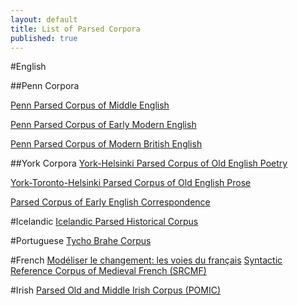 ```yaml
---
layout: default
title: List of Parsed Corpora
published: true
---
```


#English

##Penn Corpora

[Penn Parsed Corpus of Middle English](http://www.ling.upenn.edu/histcorpora/PPCME2-RELEASE-3/index.html)

[Penn Parsed Corpus of Early Modern English](http://www.ling.upenn.edu/histcorpora/PPCEME-RELEASE-2/index.html)

[Penn Parsed Corpus of Modern British English](http://www.ling.upenn.edu/histcorpora/PPCEME-RELEASE-2/index.html)

##York Corpora
[York-Helsinki Parsed Corpus of Old English Poetry](http://www-users.york.ac.uk/%7Elang18/pcorpus.html)

[York-Toronto-Helsinki Parsed Corpus of Old English Prose](http://www-users.york.ac.uk/%7Elang22/YcoeHome1.htm)

[Parsed Corpus of Early English Correspondence](http://www-users.york.ac.uk/%7Elang22/PCEEC-manual/)

#Icelandic
[Icelandic Parsed Historical Corpus](http://linguist.is/icelandic_treebank/Icelandic_Parsed_Historical_Corpus_(IcePaHC))

#Portuguese
[Tycho Brahe Corpus](http://www.tycho.iel.unicamp.br/%7Etycho/)

#French
[Modéliser le changement: les voies du français](http://www.voies.uottawa.ca/corpus_pg_en.html)
[Syntactic Reference Corpus of Medieval French (SRCMF)](srcmf.org)

#Irish
[Parsed Old and Middle Irish Corpus (POMIC)](http://www.dias.ie/index.php?option=com_content&amp;view=article&amp;id=6586&amp;Itemid=224&amp;lang=en)